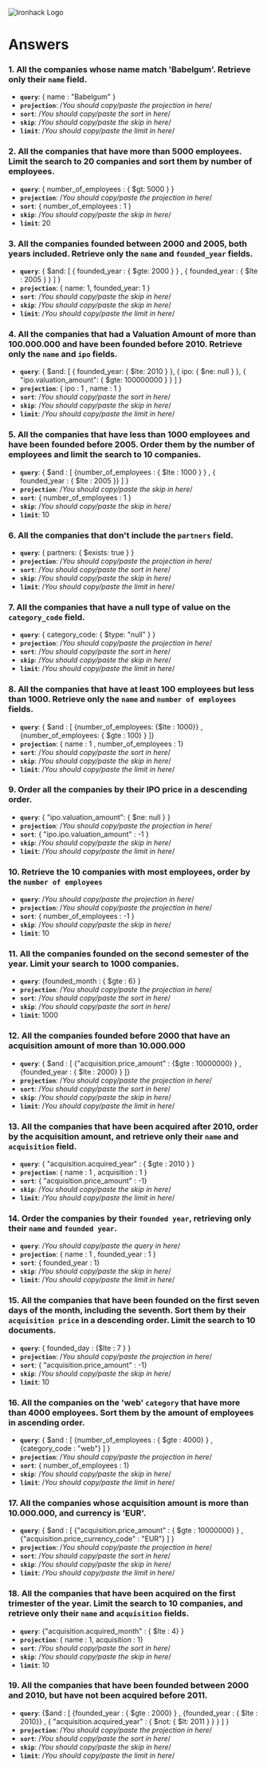 ![Ironhack Logo](https://i.imgur.com/1QgrNNw.png)

# Answers

### 1. All the companies whose name match 'Babelgum'. Retrieve only their `name` field.

- **`query`**: { name : "Babelgum" }
- **`projection`**: /_You should copy/paste the projection in here_/
- **`sort`**: /_You should copy/paste the sort in here_/
- **`skip`**: /_You should copy/paste the skip in here_/
- **`limit`**: /_You should copy/paste the limit in here_/

### 2. All the companies that have more than 5000 employees. Limit the search to 20 companies and sort them by **number of employees**.

- **`query`**: { number_of_employees : { $gt: 5000 } }
- **`projection`**: /_You should copy/paste the projection in here_/
- **`sort`**: { number_of_employees : 1 }
- **`skip`**: /_You should copy/paste the skip in here_/
- **`limit`**: 20

### 3. All the companies founded between 2000 and 2005, both years included. Retrieve only the `name` and `founded_year` fields.

- **`query`**: { $and: [ { founded_year : { $gte: 2000 } } , { founded_year : { $lte : 2005 } } ] }
- **`projection`**: { name: 1, founded_year: 1 }
- **`sort`**: /_You should copy/paste the skip in here_/
- **`skip`**: /_You should copy/paste the skip in here_/
- **`limit`**: /_You should copy/paste the limit in here_/

### 4. All the companies that had a Valuation Amount of more than 100.000.000 and have been founded before 2010. Retrieve only the `name` and `ipo` fields.

- **`query`**: { $and: [ { founded_year: { $lte: 2010 } }, { ipo: { $ne: null } }, { "ipo.valuation_amount": { $gte: 100000000 } } ] }
- **`projection`**: { ipo : 1 ,  name : 1 } 
- **`sort`**: /_You should copy/paste the sort in here_/
- **`skip`**: /_You should copy/paste the skip in here_/
- **`limit`**: /_You should copy/paste the limit in here_/

### 5. All the companies that have less than 1000 employees and have been founded before 2005. Order them by the number of employees and limit the search to 10 companies.

- **`query`**: { $and : [ {number_of_employees : { $lte : 1000 } } , { founded_year : { $lte : 2005 }} ] }
- **`projection`**: /_You should copy/paste the skip in here_/
- **`sort`**: { number_of_employees : 1 }
- **`skip`**: /_You should copy/paste the skip in here_/
- **`limit`**: 10

### 6. All the companies that don't include the `partners` field.

- **`query`**: { partners: { $exists: true } }
- **`projection`**: /_You should copy/paste the projection in here_/
- **`sort`**: /_You should copy/paste the sort in here_/
- **`skip`**: /_You should copy/paste the skip in here_/
- **`limit`**: /_You should copy/paste the limit in here_/

### 7. All the companies that have a null type of value on the `category_code` field.

- **`query`**: { category_code: { $type: "null" } }
- **`projection`**: /_You should copy/paste the projection in here_/
- **`sort`**: /_You should copy/paste the sort in here_/
- **`skip`**: /_You should copy/paste the skip in here_/
- **`limit`**: /_You should copy/paste the limit in here_/

### 8. All the companies that have at least 100 employees but less than 1000. Retrieve only the `name` and `number of employees` fields.

- **`query`**: { $and : [ {number_of_employees: {$lte :  1000}} , {number_of_employees: { $gte : 100} } ]}
- **`projection`**: { name : 1 , number_of_employees : 1}
- **`sort`**: /_You should copy/paste the sort in here_/
- **`skip`**: /_You should copy/paste the skip in here_/
- **`limit`**: /_You should copy/paste the limit in here_/

### 9. Order all the companies by their IPO price in a descending order.

- **`query`**: { "ipo.valuation_amount": { $ne: null } }
- **`projection`**: /_You should copy/paste the projection in here_/
- **`sort`**:  { "ipo.ipo.valuation_amount" : -1 }
- **`skip`**: /_You should copy/paste the skip in here_/
- **`limit`**: /_You should copy/paste the limit in here_/

### 10. Retrieve the 10 companies with most employees, order by the `number of employees`

- **`query`**: /_You should copy/paste the projection in here_/
- **`projection`**: /_You should copy/paste the projection in here_/
- **`sort`**: { number_of_employees : -1 }
- **`skip`**: /_You should copy/paste the skip in here_/
- **`limit`**: 10

### 11. All the companies founded on the second semester of the year. Limit your search to 1000 companies.

- **`query`**: {founded_month : { $gte : 6} } 
- **`projection`**: /_You should copy/paste the projection in here_/
- **`sort`**: /_You should copy/paste the sort in here_/
- **`skip`**: /_You should copy/paste the sort in here_/
- **`limit`**: 1000

### 12. All the companies founded before 2000 that have an acquisition amount of more than 10.000.000

- **`query`**: { $and : [ {"acquisition.price_amount" : {$gte : 10000000} } , {founded_year : { $lte : 2000} } ]} 
- **`projection`**: /_You should copy/paste the projection in here_/
- **`sort`**: /_You should copy/paste the sort in here_/
- **`skip`**: /_You should copy/paste the skip in here_/
- **`limit`**: /_You should copy/paste the limit in here_/

### 13. All the companies that have been acquired after 2010, order by the acquisition amount, and retrieve only their `name` and `acquisition` field.

- **`query`**: { "acquisition.acquired_year" : { $gte : 2010 } }
- **`projection`**: { name : 1 , acquisition : 1 }
- **`sort`**: { "acquisition.price_amount" : -1}
- **`skip`**: /_You should copy/paste the skip in here_/
- **`limit`**: /_You should copy/paste the limit in here_/

### 14. Order the companies by their `founded year`, retrieving only their `name` and `founded year`.

- **`query`**: /_You should copy/paste the query in here_/
- **`projection`**: { name : 1 , founded_year : 1 }
- **`sort`**: { founded_year : 1}
- **`skip`**: /_You should copy/paste the skip in here_/
- **`limit`**: /_You should copy/paste the limit in here_/

### 15. All the companies that have been founded on the first seven days of the month, including the seventh. Sort them by their `acquisition price` in a descending order. Limit the search to 10 documents.

- **`query`**: { founded_day : {$lte : 7 } }
- **`projection`**: /_You should copy/paste the projection in here_/
- **`sort`**: { "acquisition.price_amount" : -1}
- **`skip`**: /_You should copy/paste the skip in here_/
- **`limit`**: 10

### 16. All the companies on the 'web' `category` that have more than 4000 employees. Sort them by the amount of employees in ascending order.

- **`query`**: { $and : [ {number_of_employees : { $gte : 4000} } , {category_code : "web"} ] } 
- **`projection`**: /_You should copy/paste the projection in here_/
- **`sort`**: { number_of_employees : 1}
- **`skip`**: /_You should copy/paste the skip in here_/
- **`limit`**: /_You should copy/paste the limit in here_/

### 17. All the companies whose acquisition amount is more than 10.000.000, and currency is 'EUR'.

- **`query`**: { $and : [ {"acquisition.price_amount" : { $gte : 10000000} } , {"acquisition.price_currency_code" : "EUR"} ] } 
- **`projection`**: /_You should copy/paste the projection in here_/
- **`sort`**: /_You should copy/paste the sort in here_/
- **`skip`**: /_You should copy/paste the skip in here_/
- **`limit`**: /_You should copy/paste the limit in here_/

### 18. All the companies that have been acquired on the first trimester of the year. Limit the search to 10 companies, and retrieve only their `name` and `acquisition` fields.

- **`query`**: {"acquisition.acquired_month" : { $lte : 4}  } 
- **`projection`**: { name : 1, acquisition : 1}
- **`sort`**: /_You should copy/paste the sort in here_/
- **`skip`**: /_You should copy/paste the skip in here_/
- **`limit`**: 10

### 19. All the companies that have been founded between 2000 and 2010, but have not been acquired before 2011.

- **`query`**: {$and : [ {founded_year : { $gte : 2000} } , {founded_year : { $lte : 2010}} , { "acquisition.acquired_year" : { $not: { $lt: 2011 } } } ] } 
- **`projection`**: /_You should copy/paste the projection in here_/
- **`sort`**: /_You should copy/paste the sort in here_/
- **`skip`**: /_You should copy/paste the skip in here_/
- **`limit`**: /_You should copy/paste the limit in here_/

